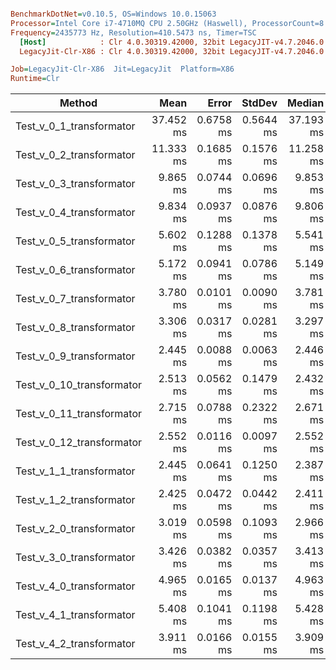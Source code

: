 ``` ini

BenchmarkDotNet=v0.10.5, OS=Windows 10.0.15063
Processor=Intel Core i7-4710MQ CPU 2.50GHz (Haswell), ProcessorCount=8
Frequency=2435773 Hz, Resolution=410.5473 ns, Timer=TSC
  [Host]            : Clr 4.0.30319.42000, 32bit LegacyJIT-v4.7.2046.0
  LegacyJit-Clr-X86 : Clr 4.0.30319.42000, 32bit LegacyJIT-v4.7.2046.0

Job=LegacyJit-Clr-X86  Jit=LegacyJit  Platform=X86  
Runtime=Clr  

```
 |                    Method |      Mean |     Error |    StdDev |    Median | Scaled |     Gen 0 | Allocated |
 |-------------------------- |----------:|----------:|----------:|----------:|-------:|----------:|----------:|
 |  Test_v_0_1_transformator | 37.452 ms | 0.6758 ms | 0.5644 ms | 37.193 ms |   1.00 | 4946.4286 |  16.31 MB |
 |  Test_v_0_2_transformator | 11.333 ms | 0.1685 ms | 0.1576 ms | 11.258 ms |   0.30 | 2417.7083 |   7.69 MB |
 |  Test_v_0_3_transformator |  9.865 ms | 0.0744 ms | 0.0696 ms |  9.853 ms |   0.26 | 1835.4167 |   5.91 MB |
 |  Test_v_0_4_transformator |  9.834 ms | 0.0937 ms | 0.0876 ms |  9.806 ms |   0.26 | 1843.7500 |   5.91 MB |
 |  Test_v_0_5_transformator |  5.602 ms | 0.1288 ms | 0.1378 ms |  5.541 ms |   0.15 | 1554.1667 |   4.88 MB |
 |  Test_v_0_6_transformator |  5.172 ms | 0.0941 ms | 0.0786 ms |  5.149 ms |   0.14 | 2018.7500 |   6.29 MB |
 |  Test_v_0_7_transformator |  3.780 ms | 0.0101 ms | 0.0090 ms |  3.781 ms |   0.10 | 1992.7083 |    6.1 MB |
 |  Test_v_0_8_transformator |  3.306 ms | 0.0317 ms | 0.0281 ms |  3.297 ms |   0.09 | 1403.9063 |   4.33 MB |
 |  Test_v_0_9_transformator |  2.445 ms | 0.0088 ms | 0.0063 ms |  2.446 ms |   0.07 | 1430.1031 |   4.33 MB |
 | Test_v_0_10_transformator |  2.513 ms | 0.0562 ms | 0.1479 ms |  2.432 ms |   0.07 | 1401.8229 |   4.33 MB |
 | Test_v_0_11_transformator |  2.715 ms | 0.0788 ms | 0.2322 ms |  2.671 ms |   0.07 | 1434.5815 |   4.33 MB |
 | Test_v_0_12_transformator |  2.552 ms | 0.0116 ms | 0.0097 ms |  2.552 ms |   0.07 | 1518.7500 |   4.69 MB |
 |  Test_v_1_1_transformator |  2.445 ms | 0.0641 ms | 0.1250 ms |  2.387 ms |   0.07 | 1401.8229 |   4.33 MB |
 |  Test_v_1_2_transformator |  2.425 ms | 0.0472 ms | 0.0442 ms |  2.411 ms |   0.06 | 1401.8229 |   4.33 MB |
 |  Test_v_2_0_transformator |  3.019 ms | 0.0598 ms | 0.1093 ms |  2.966 ms |   0.08 | 1409.3339 |   4.33 MB |
 |  Test_v_3_0_transformator |  3.426 ms | 0.0382 ms | 0.0357 ms |  3.413 ms |   0.09 | 1108.8542 |   3.46 MB |
 |  Test_v_4_0_transformator |  4.965 ms | 0.0165 ms | 0.0137 ms |  4.963 ms |   0.13 |  932.8125 |   3.04 MB |
 |  Test_v_4_1_transformator |  5.408 ms | 0.1041 ms | 0.1198 ms |  5.428 ms |   0.14 |  939.0625 |   3.04 MB |
 |  Test_v_4_2_transformator |  3.911 ms | 0.0166 ms | 0.0155 ms |  3.909 ms |   0.10 |  742.7083 |   2.35 MB |
